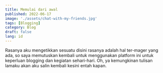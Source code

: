```yaml
---
title: Memulai dari awal
published: 2022-06-17
image: './assets/chat-with-my-friends.jpg'
tags: [Blogging]
category: Blog
draft: false
lang: id
---
```


Rasanya aku mengetikkan sesuatu disini rasanya adalah hal ter-mager yang ada, so saya memutuskan kembali untuk menggunakan platform ini untuk keperluan blogging dan kegiatan sehari-hari. Oh, ya kemungkinan tulisan lamaku akan aku salin kembali kesini entah kapan.
